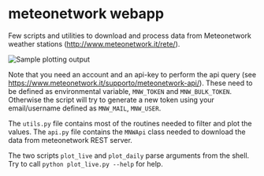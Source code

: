 # meteonetwork webapp
Few scripts and utilities to download and process data from Meteonetwork weather stations (http://www.meteonetwork.it/rete/). 

![Sample plotting output](https://i.imgur.com/ZxP4C6j.png)

Note that you need an account and an api-key to perform the api query (see https://www.meteonetwork.it/supporto/meteonetwork-api/). These need to be defined as environmental variable, `MNW_TOKEN` and `MNW_BULK_TOKEN`. Otherwise the script will try to generate a new token using your email/username defined as `MNW_MAIL`, `MNW_USER`. 

The `utils.py` file contains most of the routines needed to filter and plot the values. 
The `api.py` file contains the `MNWApi` class needed to download the data from meteonetwork REST server. 

The two scripts `plot_live` and `plot_daily` parse arguments from the shell. Try to call `python plot_live.py --help` for help. 





